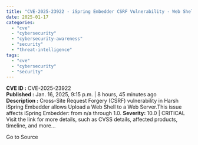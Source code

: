```yaml
---
title: "CVE-2025-23922 - iSpring Embedder CSRF Vulnerability - Web Shell Upload"
date: 2025-01-17
categories: 
  - "cve"
  - "cybersecurity"
  - "cybersecurity-awareness"
  - "security"
  - "threat-intelligence"
tags: 
  - "cve"
  - "cybersecurity"
  - "security"
---
```


**CVE ID :** CVE-2025-23922  
**Published :** Jan. 16, 2025, 9:15 p.m. | 8 hours, 45 minutes ago  
**Description :** Cross-Site Request Forgery (CSRF) vulnerability in Harsh iSpring Embedder allows Upload a Web Shell to a Web Server.This issue affects iSpring Embedder: from n/a through 1.0. 
**Severity:** 10.0 | CRITICAL  
Visit the link for more details, such as CVSS details, affected products, timeline, and more...

Go to Source
